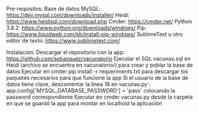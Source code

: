 Pre-requisitos:
	Base de datos MySQL: https://dev.mysql.com/downloads/installer/
	Heidi: https://www.heidisql.com/download.php
	Cmder: https://cmder.net/
	Python 3.8.2: https://www.python.org/downloads/windows/
	Pip: https://www.liquidweb.com/kb/install-pip-windows/
	SublimeText u otro editor de texto: https://www.sublimetext.com/

Instalación:
	Descargar el repositorio con la app: https://github.com/sebasquez/vacunatorio
	Ejecutar el SQL vacunas.sql en Heidi (archivo se encuentra en vacunatorio/) para crear y poblar la base de datos
	Ejecutar en cmder pip install -r requeriments.txt para descargar los paquetes necesarios para que funcione la app
	Si el usuario de la base de datos tiene clave, descomentar la línea 18 en vacunas.py : app.config['MYSQL_DATABASE_PASSWORD'] = 'pass'
	colocando la password correspondiente
	Ejecutar en cmder vacunas.py desde la carpeta en que se guardó la app para montar en localhost la aplicación


